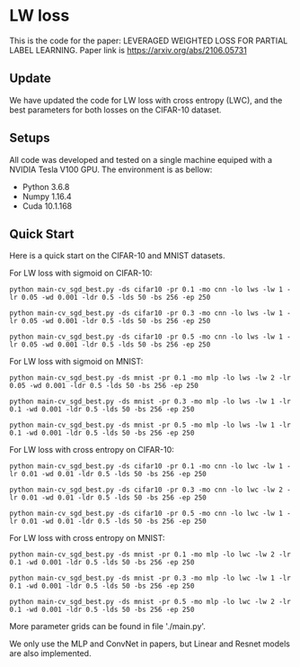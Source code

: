 # LW loss

This is the code for the paper: LEVERAGED WEIGHTED LOSS FOR PARTIAL LABEL LEARNING.
Paper link is https://arxiv.org/abs/2106.05731

## Update

We have updated the code for LW loss with cross entropy (LWC), and the best parameters for both losses on the CIFAR-10 dataset.

## Setups

All code was developed and tested on a single machine equiped with a NVIDIA Tesla V100 GPU. The environment is as bellow:
- Python 3.6.8
- Numpy 1.16.4
- Cuda 10.1.168

## Quick Start

Here is a quick start on the CIFAR-10 and MNIST datasets.

For LW loss with sigmoid on CIFAR-10:

```
python main-cv_sgd_best.py -ds cifar10 -pr 0.1 -mo cnn -lo lws -lw 1 -lr 0.05 -wd 0.001 -ldr 0.5 -lds 50 -bs 256 -ep 250

python main-cv_sgd_best.py -ds cifar10 -pr 0.3 -mo cnn -lo lws -lw 1 -lr 0.05 -wd 0.001 -ldr 0.5 -lds 50 -bs 256 -ep 250

python main-cv_sgd_best.py -ds cifar10 -pr 0.5 -mo cnn -lo lws -lw 1 -lr 0.05 -wd 0.001 -ldr 0.5 -lds 50 -bs 256 -ep 250

```
For LW loss with sigmoid on MNIST:

```
python main-cv_sgd_best.py -ds mnist -pr 0.1 -mo mlp -lo lws -lw 2 -lr 0.05 -wd 0.001 -ldr 0.5 -lds 50 -bs 256 -ep 250

python main-cv_sgd_best.py -ds mnist -pr 0.3 -mo mlp -lo lws -lw 1 -lr 0.1 -wd 0.001 -ldr 0.5 -lds 50 -bs 256 -ep 250

python main-cv_sgd_best.py -ds mnist -pr 0.5 -mo mlp -lo lws -lw 1 -lr 0.1 -wd 0.001 -ldr 0.5 -lds 50 -bs 256 -ep 250

```

For LW loss with cross entropy on CIFAR-10:

```
python main-cv_sgd_best.py -ds cifar10 -pr 0.1 -mo cnn -lo lwc -lw 1 -lr 0.01 -wd 0.01 -ldr 0.5 -lds 50 -bs 256 -ep 250

python main-cv_sgd_best.py -ds cifar10 -pr 0.3 -mo cnn -lo lwc -lw 2 -lr 0.01 -wd 0.01 -ldr 0.5 -lds 50 -bs 256 -ep 250

python main-cv_sgd_best.py -ds cifar10 -pr 0.5 -mo cnn -lo lwc -lw 1 -lr 0.01 -wd 0.01 -ldr 0.5 -lds 50 -bs 256 -ep 250

```

For LW loss with cross entropy on MNIST:

```
python main-cv_sgd_best.py -ds mnist -pr 0.1 -mo mlp -lo lwc -lw 2 -lr 0.1 -wd 0.001 -ldr 0.5 -lds 50 -bs 256 -ep 250

python main-cv_sgd_best.py -ds mnist -pr 0.3 -mo mlp -lo lwc -lw 1 -lr 0.1 -wd 0.001 -ldr 0.5 -lds 50 -bs 256 -ep 250

python main-cv_sgd_best.py -ds mnist -pr 0.5 -mo mlp -lo lwc -lw 2 -lr 0.1 -wd 0.001 -ldr 0.5 -lds 50 -bs 256 -ep 250

```

More parameter grids can be found in file './main.py'.

We only use the MLP and ConvNet in papers, but Linear and Resnet models are also implemented. 

